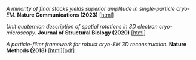 *A minority of final stacks yields superior amplitude in single-particle cryo-EM.* **Nature Communications (2023)** [[html](https://www.nature.com/articles/s41467-023-43555-x)]

*Unit quaternion description of spatial rotations in 3D electron cryo-microscopy.* **Journal of Structural Biology (2020)** [[html](https://doi.org/10.1016/j.jsb.2020.107601)]

*A particle-filter framework for robust cryo-EM 3D reconstruction.* **Nature Methods (2018)** [[html](https://www.nature.com/articles/s41592-018-0223-8)][[pdf](https://chat.openai.com/c/172115b1-f830-42c3-923e-1589d61c6754)]


